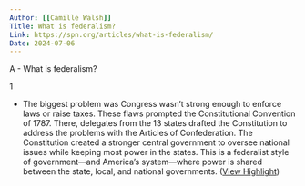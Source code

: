 ```yaml
---
Author: [[Camille Walsh]]
Title: What is federalism?
Link: https://spn.org/articles/what-is-federalism/
Date: 2024-07-06
---
```

A - What is federalism?

1
- The biggest problem was Congress wasn’t strong enough to enforce laws or raise taxes. These flaws prompted the Constitutional Convention of 1787. There, delegates from the 13 states drafted the Constitution to address the problems with the Articles of Confederation. The Constitution created a stronger central government to oversee national issues while keeping most power in the states. This is a federalist style of government—and America’s system—where power is shared between the state, local, and national governments. ([View Highlight](https://read.readwise.io/read/01h7rv1bgdj7r0gbqzgmptdn9g))
